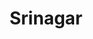 ---
title: Srinagar
translationKey: srinagar
defaultDays: 0
longitude: ''
latitude: ''
draft: false
nighthalt: false
id: city
type: city
tags:
  - Cities
  - Srinagar
airports:
  - SXR Srinagar
---